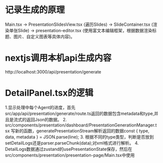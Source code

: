 # 记录生成的原理
Main.tsx -> PresentationSlidesView.tsx (遍历Slides) -> SlideContainer.tsx (渲染单张Slide) ->
  presentation-editor.tsx (使用富文本编辑框架，根据数据渲染标题、图片、自定义图表等具体内容)。

# nextjs调用本机api生成内容
http://localhost:3000/api/presentation/generate

# DetailPanel.tsx的逻辑
1.显示处理中每个Agent的进度，首先src/app/api/presentation/generate/route.ts返回的数据包含metadata和type,并且是流式的返回Json的数据。
2. src/components/presentation/dashboard/PresentationGenerationManager.tsx 写新的函数，generatePresentationStream解析返回的数据const { type, data, metadata } = JSON.parse(line);
3. 根据不同的type类型，判断是否放到setDetailLogs还是parser.parseChunk(data);对xml格式进行解析。
4. DetailLogs数据通过zustand的usePresentationState保存，然后在src/components/presentation/presentation-page/Main.tsx中使用